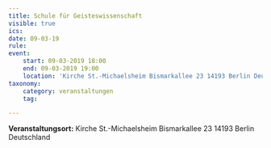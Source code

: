 ```yaml
---
title: Schule für Geisteswissenschaft
visible: true
ics: 
date: 09-03-19
rule: 
event:
	start: 09-03-2019 18:00
	end: 09-03-2019 19:00
	location: 'Kirche St.-Michaelsheim Bismarkallee 23 14193 Berlin Deutschland'
taxonomy:
	category: veranstaltungen
	tag: 

---
```




**Veranstaltungsort:** Kirche St.-Michaelsheim
Bismarkallee 23
14193 Berlin
Deutschland


